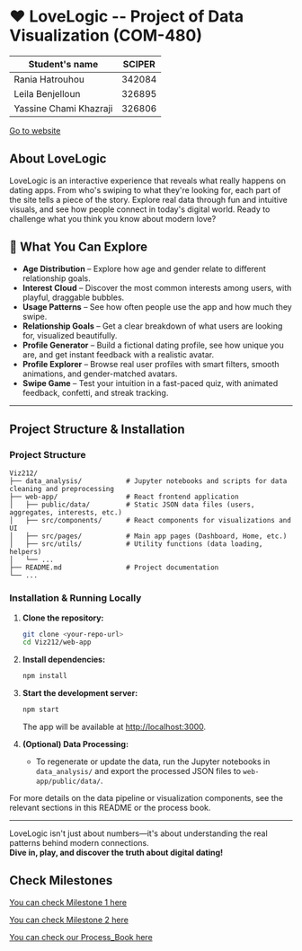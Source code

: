 # ❤️ LoveLogic -- Project of Data Visualization (COM-480)


| Student's name | SCIPER |
| -------------- | ------ |
| Rania Hatrouhou| 342084|
| Leila Benjelloun| 326895|
|Yassine Chami Khazraji |326806 |


[Go to website](https://love-logic-raniahtr-ranias-projects-cea5148e.vercel.app/dashboard)


## About LoveLogic

LoveLogic is an interactive experience that reveals what really happens on dating apps. From who's swiping to what they're looking for, each part of the site tells a piece of the story. Explore real data through fun and intuitive visuals, and see how people connect in today's digital world. Ready to challenge what you think you know about modern love?


## 🚀 What You Can Explore

- **Age Distribution** – Explore how age and gender relate to different relationship goals.
- **Interest Cloud** – Discover the most common interests among users, with playful, draggable bubbles.
- **Usage Patterns** – See how often people use the app and how much they swipe.
- **Relationship Goals** – Get a clear breakdown of what users are looking for, visualized beautifully.
- **Profile Generator** – Build a fictional dating profile, see how unique you are, and get instant feedback with a realistic avatar.
- **Profile Explorer** – Browse real user profiles with smart filters, smooth animations, and gender-matched avatars.
- **Swipe Game** – Test your intuition in a fast-paced quiz, with animated feedback, confetti, and streak tracking.

---

## Project Structure & Installation

### Project Structure

```
Viz212/
├── data_analysis/           # Jupyter notebooks and scripts for data cleaning and preprocessing
├── web-app/                 # React frontend application
│   ├── public/data/         # Static JSON data files (users, aggregates, interests, etc.)
│   ├── src/components/      # React components for visualizations and UI
│   ├── src/pages/           # Main app pages (Dashboard, Home, etc.)
│   ├── src/utils/           # Utility functions (data loading, helpers)
│   └── ...
├── README.md                # Project documentation
└── ...
```

### Installation & Running Locally

1. **Clone the repository:**
   ```sh
   git clone <your-repo-url>
   cd Viz212/web-app
   ```

2. **Install dependencies:**
   ```sh
   npm install
   ```

3. **Start the development server:**
   ```sh
   npm start
   ```
   The app will be available at [http://localhost:3000](http://localhost:3000).

4. **(Optional) Data Processing:**
   - To regenerate or update the data, run the Jupyter notebooks in `data_analysis/` and export the processed JSON files to `web-app/public/data/`.


For more details on the data pipeline or visualization components, see the relevant sections in this README or the process book.

---

LoveLogic isn't just about numbers—it's about understanding the real patterns behind modern connections.  
**Dive in, play, and discover the truth about digital dating!**


## Check Milestones

[You can check Milestone 1 here](milestones/Milestone1_Viz212.pdf)

[You can check Milestone 2 here](milestones/Milestone2_Viz212-2.pdf)

[You can check our Process_Book here](milestones/Process_Book.pdf)





